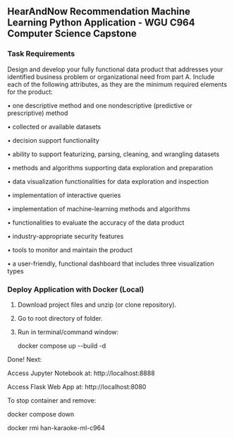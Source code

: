 ## HearAndNow Recommendation Machine Learning Python Application - WGU C964 Computer Science Capstone

### Task Requirements

Design and develop your fully functional data product that addresses your identified business problem or organizational need from part A. Include each of the following attributes, as they are the minimum required elements for the product:

•   one descriptive method and one nondescriptive (predictive or prescriptive) method

•   collected or available datasets

•   decision support functionality

•   ability to support featurizing, parsing, cleaning, and wrangling datasets

•   methods and algorithms supporting data exploration and preparation

•   data visualization functionalities for data exploration and inspection

•   implementation of interactive queries

•   implementation of machine-learning methods and algorithms

•   functionalities to evaluate the accuracy of the data product

•   industry-appropriate security features

•   tools to monitor and maintain the product

•   a user-friendly, functional dashboard that includes three visualization types

### Deploy Application with Docker (Local)
1. Download project files and unzip (or clone repository).
2. Go to root directory of folder.

3. Run in terminal/command window:

    docker compose up --build -d

Done! Next:

Access Jupyter Notebook at: http://localhost:8888

Access Flask Web App at: http://localhost:8080


To stop container and remove:

docker compose down

docker rmi han-karaoke-ml-c964